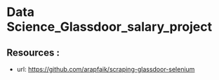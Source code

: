 # Data Science_Glassdoor_salary_project

## Resources :
- url: https://github.com/arapfaik/scraping-glassdoor-selenium

